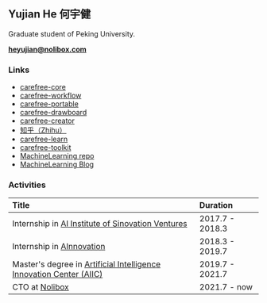 ## Yujian He 何宇健

Graduate student of Peking University.

**heyujian@nolibox.com**

### Links

+ [carefree-core](https://github.com/carefree0910/carefree-core)
+ [carefree-workflow](https://github.com/carefree0910/carefree-workflow)
+ [carefree-portable](https://github.com/carefree0910/carefree-portable)
+ [carefree-drawboard](https://github.com/carefree0910/carefree-drawboard)
+ [carefree-creator](https://github.com/carefree0910/carefree-creator)
+ [知乎（Zhihu）](https://www.zhihu.com/people/carefree0910/activities)
+ [carefree-learn](https://github.com/carefree0910/carefree-learn)
+ [carefree-toolkit](https://github.com/carefree0910/carefree-toolkit)
+ [MachineLearning repo](https://github.com/carefree0910/MachineLearning)
+ [MachineLearning Blog](https://mlblog.carefree0910.me)

### Activities

| Title | Duration |
|:-------------|:------------------|
| Internship in [AI Institute of Sinovation Ventures](https://chuangxin.com/ai) | 2017.7 - 2018.3 |
| Internship in [AInnovation](https://www.ainnovation.com) | 2018.3 - 2019.7 |
| Master's degree in [Artificial Intelligence Innovation Center (AIIC)](http://aiic.pku.edu.cn) | 2019.7 - 2021.7 |
| CTO at [Nolibox](https://www.nolibox.com/) | 2021.7 - now |
